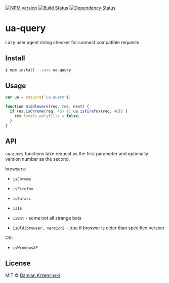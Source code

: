 [![NPM version][npm-image]][npm-url]
[![Build Status][travis-image]][travis-url]
[![Dependency Status][gemnasium-image]][gemnasium-url]

# ua-query

Lazy user agent string checker for connect compatible requests

## Install

```sh
$ npm install --save ua-query
```

## Usage

```js
var ua = require('ua-query');

function middleware(req, res, next) {
  if (ua.isChrome(req, 45) || ua.isFirefox(req, 40)) {
    res.locals.polyfills = false;
  }
}
```

## API

`ua-query` functions take request as the first parameter and optionally version number as the second.

browsers:
-  `isChrome`
-  `isFirefox`
-  `isSafari`
-  `isIE`

-  `isBot` - some not all strange bots

-  `isOld(browser, version)` - true if broswer is older than specified version

OS:
-  `isWindowsXP`




## License

MIT © [Damian Krzeminski](https://code42day.com)

[npm-image]: https://img.shields.io/npm/v/ua-query.svg
[npm-url]: https://npmjs.org/package/ua-query

[travis-url]: https://travis-ci.org/code42day/ua-query
[travis-image]: https://img.shields.io/travis/code42day/ua-query.svg

[gemnasium-image]: https://img.shields.io/gemnasium/code42day/ua-query.svg
[gemnasium-url]: https://gemnasium.com/code42day/ua-query
